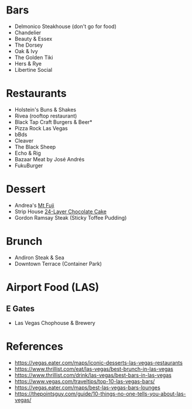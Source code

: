 # Bars
* Delmonico Steakhouse (don't go for food)
* Chandelier
* Beauty & Essex
* The Dorsey
* Oak & Ivy
* The Golden Tiki
* Hers & Rye
* Libertine Social


# Restaurants
* Holstein's Buns & Shakes
* Rivea (rooftop restaurant)
* Black Tap Craft Burgers & Beer*
* Pizza Rock Las Vegas
* bBds
* Cleaver
* The Black Sheep
* Echo & Rig
* Bazaar Meat by José Andrés
* FukuBurger

# Dessert
* Andrea's [Mt Fuji](https://vegas.eater.com/maps/iconic-desserts-las-vegas-restaurants/mt-fuji-at-andrea-s)
* Strip House [24-Layer Chocolate Cake](https://vegas.eater.com/maps/iconic-desserts-las-vegas-restaurants/24-layer-chocolate-cake-at-strip-house)
* Gordon Ramsay Steak (Sticky Toffee Pudding)

# Brunch
* Andiron Steak & Sea
* Downtown Terrace (Container Park)

# Airport Food (LAS)
## E Gates
* Las Vegas Chophouse & Brewery

# References
* https://vegas.eater.com/maps/iconic-desserts-las-vegas-restaurants
* https://www.thrillist.com/eat/las-vegas/best-brunch-in-las-vegas
* https://www.thrillist.com/drink/las-vegas/best-bars-in-las-vegas
* https://www.vegas.com/traveltips/top-10-las-vegas-bars/
* https://vegas.eater.com/maps/best-las-vegas-bars-lounges
* https://thepointsguy.com/guide/10-things-no-one-tells-you-about-las-vegas/
